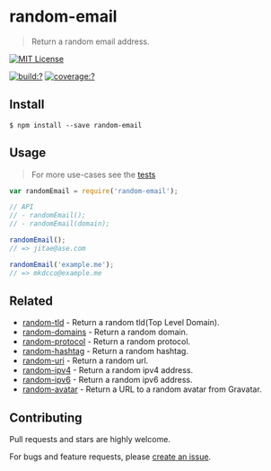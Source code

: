 # random-email

> Return a random email address.

[![MIT License](https://img.shields.io/badge/license-MIT_License-green.svg?style=flat-square)](https://github.com/mock-end/random-email/blob/master/LICENSE)

[![build:?](https://img.shields.io/travis/mock-end/random-email/master.svg?style=flat-square)](https://travis-ci.org/mock-end/random-email)
[![coverage:?](https://img.shields.io/coveralls/mock-end/random-email/master.svg?style=flat-square)](https://coveralls.io/github/mock-end/random-email)


## Install

```
$ npm install --save random-email
```

## Usage

> For more use-cases see the [tests](https://github.com/mock-end/random-email/blob/master/test/spec/index.js)

```js
var randomEmail = require('random-email');

// API
// - randomEmail();
// - randomEmail(domain);

randomEmail();
// => jitae@ase.com

randomEmail('example.me');
// => mkdcco@example.me
```

## Related

- [random-tld](https://github.com/mock-end/random-tld) - Return a random tld(Top Level Domain).
- [random-domains](https://github.com/mock-end/random-domains) - Return a random domain.
- [random-protocol](https://github.com/mock-end/random-protocol) - Return a random protocol.
- [random-hashtag](https://github.com/mock-end/random-tld) - Return a random hashtag.
- [random-uri](https://github.com/mock-end/random-uri.git) - Return a random url.
- [random-ipv4](https://github.com/mock-end/random-ipv4) - Return a random ipv4 address.
- [random-ipv6](https://github.com/mock-end/random-ipv6) - Return a random ipv6 address.
- [random-avatar](https://github.com/mock-end/random-avatar) - Return a URL to a random avatar from Gravatar.

## Contributing

Pull requests and stars are highly welcome.

For bugs and feature requests, please [create an issue](https://github.com/mock-end/random-email/issues/new).
